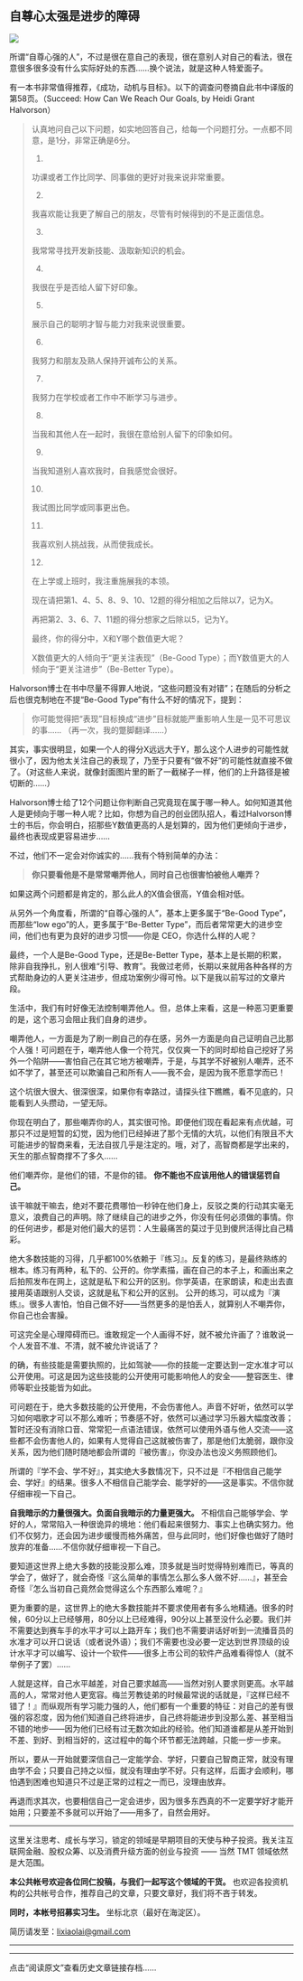 ## 自尊心太强是进步的障碍
 ![](http://mmbiz.qpic.cn/mmbiz/BDcu2rMySicrMwChRiavQ2FBTHWILEIv2v2XFGHSuibDDwclja6Dhichf6WmXwPNImpQPwMX3t66Sf52nhgiaUu15PQ/640?wx_fmt=jpeg&wxfrom=5)
<head><meta http-equiv="Content-Type" content="text/html; charset=utf-8"></head>
所谓“自尊心强的人”，不过是很在意自己的表现，很在意别人对自己的看法，很在意很多很多没有什么实际好处的东西……换个说法，就是这种人特爱面子。

有一本书非常值得推荐，《成功，动机与目标》。以下的调查问卷摘自此书中译版的第58页。（Succeed: How Can We Reach Our Goals, by Heidi Grant Halvorson）

> 认真地问自己以下问题，如实地回答自己，给每一个问题打分。一点都不同意，是1分，非常正确是6分。
> 
> 1. 
> 
> 功课或者工作比同学、同事做的更好对我来说非常重要。
> 
> 2. 
> 
> 我喜欢能让我更了解自己的朋友，尽管有时候得到的不是正面信息。
> 
> 3. 
> 
> 我常常寻找开发新技能、汲取新知识的机会。
> 
> 4. 
> 
> 我很在乎是否给人留下好印象。
> 
> 5. 
> 
> 展示自己的聪明才智与能力对我来说很重要。
> 
> 6. 
> 
> 我努力和朋友及熟人保持开诚布公的关系。
> 
> 7. 
> 
> 我努力在学校或者工作中不断学习与进步。
> 
> 8. 
> 
> 当我和其他人在一起时，我很在意给别人留下的印象如何。
> 
> 9. 
> 
> 当我知道别人喜欢我时，自我感觉会很好。
> 
> 10. 
> 
> 我试图比同学或同事更出色。
> 
> 11. 
> 
> 我喜欢别人挑战我，从而使我成长。
> 
> 12. 
> 
> 在上学或上班时，我注重施展我的本领。
> 
> 现在请把第1、4、5、8、9、10、12题的得分相加之后除以7，记为X。
> 
> 再把第2、3、6、7、11题的得分想家之后除以5，记为Y。
> 
> 最终，你的得分中，X和Y哪个数值更大呢？
> 
> X数值更大的人倾向于“更关注表现”（Be-Good Type）；而Y数值更大的人倾向于“更关注进步”（Be-Better Type）。

Halvorson博士在书中尽量不得罪人地说，“这些问题没有对错”；在随后的分析之后也很克制地在不提“Be-Good Type”有什么不好的情况下，提到：

> 你可能觉得把“表现”目标换成“进步”目标就能严重影响人生是一见不可思议的事…… （再一次，我的蹩脚翻译……）

其实，事实很明显，如果一个人的得分X远远大于Y，那么这个人进步的可能性就很小了，因为他太关注自己的表现了，乃至于只要有“做不好”的可能性就直接不做了。（对这些人来说，就像封面图片里的断了一截梯子一样，他们的上升路径是被切断的……）

Halvorson博士给了12个问题让你判断自己究竟现在属于哪一种人。如何知道其他人是更倾向于哪一种人呢？比如，你想为自己的创业团队招人，看过Halvorson博士的书后，你会明白，招那些Y数值更高的人是划算的，因为他们更倾向于进步，最终也表现成更容易进步……

不过，他们不一定会对你诚实的……我有个特别简单的办法：

> **你只要看他是不是常常嘲弄他人，同时自己也很害怕被他人嘲弄？**

如果这两个问题都是肯定的，那么此人的X值会很高，Y值会相对低。

从另外一个角度看，所谓的“自尊心强的人”，基本上更多属于“Be-Good Type”，而那些“low ego”的人，更多属于“Be-Better Type”，而后者常常更大的进步空间，他们也有更为良好的进步习惯——你是 CEO，你选什么样的人呢？

最终，一个人是Be-Good Type，还是Be-Better Type，基本上是长期的积累，除非自我挣扎，别人很难“引导、教育”。我做过老师，长期以来就用各种各样的方式帮助身边的人更关注进步，但成功案例少得可怜。以下是我以前写过的文章片段。

生活中，我们有时好像无法控制嘲弄他人。但，总体上来看，这是一种恶习更重要的是，这个恶习会阻止我们自身的进步。

嘲弄他人，一方面是为了刷一刷自己的存在感，另外一方面是向自己证明自己比那个人强！可问题在于，嘲弄他人像一个符咒，仅仅爽一下的同时却给自己挖好了另外一个陷阱——害怕自己在其它地方被嘲弄，于是，与其学不好被别人嘲弄，还不如不学了，甚至还可以欺骗自己和所有人——我不会，是因为我不愿意学而已！

这个坑很大很大、很深很深，如果你有幸路过，请探头往下瞧瞧，看不见底的，只能看到人头攒动，一望无际。

你现在明白了，那些嘲弄你的人，其实很可怜。即便他们现在看起来有点优越，可那只不过是短暂的幻觉，因为他们已经掉进了那个无情的大坑，以他们有限且不大可能进步的智商来看，无法自拔几乎是注定的。哦，对了，高智商都是学出来的，天生的那点智商撑不了多久……

他们嘲弄你，是他们的错，不是你的错。 **你不能也不应该用他人的错误惩罚自己。**

该干嘛就干嘛去，绝对不要花费哪怕一秒钟在他们身上，反驳之类的行动其实毫无意义，浪费自己的声明。除了继续自己的进步之外，你没有任何必须做的事情。你的任何进步，都是对他们最大的惩罚：人生最痛苦的莫过于见到傻屄活得比自己精彩。

绝大多数技能的习得，几乎都100%依赖于『练习』。反复的练习，是最终熟练的根本。练习有两种，私下的、公开的。你学素描，画在自己的本子上，和画出来之后拍照发布在网上，这就是私下和公开的区别。你学英语，在家朗读，和走出去直接用英语跟别人交谈，这就是私下和公开的区别。 公开的练习，可以成为『演练』。很多人害怕，怕自己做不好——当然更多的是怕丢人，就算别人不嘲弄你，你自己也会害臊。

可这完全是心理障碍而已。谁敢规定一个人画得不好，就不被允许画了？谁敢说一个人发音不准、不清，就不被允许说话了？

的确，有些技能是需要执照的，比如驾驶——你的技能一定要达到一定水准才可以公开使用。可这是因为这些技能的公开使用可能影响他人的安全——整容医生、律师等职业技能皆为如此。

可问题在于，绝大多数技能的公开使用，不会伤害他人。声音不好听，依然可以学习如何唱歌才可以不那么难听；节奏感不好，依然可以通过学习乐器大幅度改善；暂时还没有消除口音、常常犯一点语法错误，依然可以使用外语与他人交流——这些都不会伤害他人的，如果有人觉得自己这就被伤害了，那是他们太脆弱，跟你没关系，因为他们随时随地都会所谓的『被伤害』，你没办法也没义务照顾他们。

所谓的『学不会、学不好』，其实绝大多数情况下，只不过是『不相信自己能学会、学好』的结果。很多人不相信自己能学会、能学好的——这是事实。不信你就仔细审视一下自己。

**自我暗示的力量很强大。负面自我暗示的力量更强大。** 不相信自己能够学会、学好的人，常常陷入一种很诡异的境地：他们看起来很努力、事实上也确实努力。他们不仅努力，还会因为进步缓慢而格外痛苦，但与此同时，他们好像也做好了随时放弃的准备……不信你就仔细审视一下自己。

要知道这世界上绝大多数的技能没那么难，顶多就是当时觉得特别难而已，等真的学会了，做好了，就会奇怪『这么简单的事情怎么那么多人做不好……』，甚至会奇怪『怎么当初自己竟然会觉得这么个东西那么难呢？』

更为重要的是，这世界上的绝大多数技能并不要求使用者有多么地精通。很多的时候，60分以上已经够用，80分以上已经难得，90分以上甚至没什么必要。我们并不需要达到赛车手的水平才可以上路开车；我们也不需要讲话好听到一流播音员的水准才可以开口说话（或者说外语）；我们不需要也没必要一定达到世界顶级的设计水平才可以编写、设计一个软件——很多上市公司的软件产品难看得惊人（就不举例子了罢）……

人就是这样，自己水平越差，对自己要求越高——当然对别人要求则更高。水平越高的人，常常对他人更宽容。梅兰芳教徒弟的时候最常说的话就是，『这样已经不错了！』而纵观所有学习能力强的人，他们都有一个重要的特征：对自己的差有很强的容忍度，因为他们知道自己终将进步，自己终将能进步到没那么差、甚至相当不错的地步——因为他们已经有过无数次如此的经验。他们知道谁都是从差开始到不差、到好、到相当好的，这过程中的每个环节都无法跨越，只能一步一步来。

所以，要从一开始就要深信自己一定能学会、学好，只要自己智商正常，就没有理由学不会；只要自己持之以恒，就没有理由学不好。只有这样，后面才会顺利，哪怕遇到困难也知道只不过是正常的过程之一而已，没理由放弃。

再退而求其次，也要相信自己一定会进步，因为很多东西真的不一定要学好才能开始用；只要差不多就可以开始了——用多了，自然会用好。

* * *

这里关注思考、成长与学习，锁定的领域是早期项目的天使与种子投资。我关注互联网金融、股权众筹、以及消费升级方面的创业与投资 —— 当然 TMT 领域依然是大范围。

**本公共帐号欢迎各位同仁投稿，与我们一起写这个领域的干货。** 也欢迎各投资机构的公共帐号合作，推荐自己的文章，只要文章好，我们将不吝于转发。

**同时，本帐号招募实习生。** 坐标北京（最好在海淀区）。

简历请发至：lixiaolai@gmail.com



* * *



* * *

点击“阅读原文”查看历史文章链接存档……

